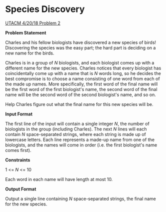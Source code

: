 # Species Discovery
[UTACM 4/20/18 Problem 2](https://www.hackerrank.com/contests/acm-42018/challenges/species-discovery)

**Problem Statement**

Charles and his fellow biologists have discovered a new species of birds! Discovering the species was the easy part; the hard part is deciding on a new name for the birds.

Charles is in a group of *N* biologists, and each biologist comes up with a different name for the new species. Charles notices that every biologist has coincidentally come up with a name that is *N* words long, so he decides the best compromise is to choose a name consisting of one word from each of the made up names. More specifically, the first word of the final name will be the first word of the first biologist's name, the second word of the final name will be the second word of the second biologist's name, and so on.

Help Charles figure out what the final name for this new species will be.

**Input Format**

The first line of the input will contain a single integer *N*, the number of biologists in the group (including Charles). The next *N* lines will each contain *N* space-separated strings, where each string is made up of lowercase letters. Each line represents a made-up name from one of the biologists, and the names will come in order (i.e. the first biologist's name comes first).

**Constraints**

1 <= *N* <= 10

Each word in each name will have length at most 10.

**Output Format**

Output a single line containing *N* space-separated strings, the final name for the new species.
